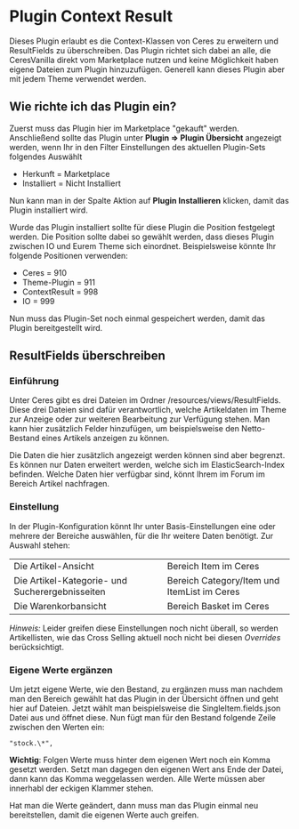 # Plugin Context Result

Dieses Plugin erlaubt es die Context-Klassen von Ceres zu erweitern und ResultFields zu überschreiben. Das Plugin richtet sich dabei an alle, die CeresVanilla direkt vom Marketplace nutzen und keine Möglichkeit haben eigene Dateien zum Plugin hinzuzufügen. Generell kann dieses Plugin aber mit jedem Theme verwendet werden.

## Wie richte ich das Plugin ein?
Zuerst muss das Plugin hier im Marketplace "gekauft" werden. Anschließend sollte das Plugin unter **Plugin => Plugin Übersicht** angezeigt werden, wenn Ihr in den Filter Einstellungen des aktuellen Plugin-Sets folgendes Auswählt
- Herkunft = Marketplace
- Installiert = Nicht Installiert

Nun kann man in der Spalte Aktion auf **Plugin Installieren** klicken, damit das Plugin installiert wird.

Wurde das Plugin installiert sollte für diese Plugin die Position festgelegt werden. Die Position sollte dabei so gewählt werden, dass dieses Plugin zwischen IO und Eurem Theme sich einordnet. Beispielsweise könnte Ihr folgende Positionen verwenden:

- Ceres = 910
- Theme-Plugin = 911
- ContextResult = 998
- IO = 999

Nun muss das Plugin-Set noch einmal gespeichert werden, damit das Plugin bereitgestellt wird.

## ResultFields überschreiben
### Einführung
Unter Ceres gibt es drei Dateien im Ordner /resources/views/ResultFields. Diese drei Dateien sind dafür verantwortlich, welche Artikeldaten im Theme zur Anzeige oder zur weiteren Bearbeitung zur Verfügung stehen. Man kann hier zusätzlich Felder hinzufügen, um beispielsweise den Netto-Bestand eines Artikels anzeigen zu können.

Die Daten die hier zusätzlich angezeigt werden können sind aber begrenzt. Es können nur Daten erweitert werden, welche sich im ElasticSearch-Index befinden. Welche Daten hier verfügbar sind, könnt Ihrem im Forum im Bereich Artikel nachfragen.

### Einstellung
In der Plugin-Konfiguration könnt Ihr unter Basis-Einstellungen eine oder mehrere der Bereiche auswählen, für die Ihr weitere Daten benötigt. Zur Auswahl stehen:

<table>
<tr>
<td>Die Artikel-Ansicht</td>
<td>Bereich Item im Ceres</td>
</tr>
<tr>
<td>Die Artikel-Kategorie- und Sucherergebnisseiten</td>
<td>Bereich Category/Item und ItemList im Ceres</td>
</tr>
<tr>
<td>Die Warenkorbansicht</td>
<td>Bereich Basket im Ceres</td>
</tr>
</table>

_Hinweis:_
Leider greifen diese Einstellungen noch nicht überall, so werden Artikellisten, wie das Cross Selling aktuell noch nicht bei diesen _Overrides_ berücksichtigt.

### Eigene Werte ergänzen
Um jetzt eigene Werte, wie den Bestand, zu ergänzen muss man nachdem man den Bereich gewählt hat das Plugin in der Übersicht öffnen und geht hier auf Dateien. Jetzt wählt man beispielsweise die SingleItem.fields.json Datei aus und öffnet diese. Nun fügt man für den Bestand folgende Zeile zwischen den Werten ein:

    "stock.\*",

**Wichtig**: Folgen Werte muss hinter dem eigenen Wert noch ein Komma gesetzt werden. Setzt man dagegen den eigenen Wert ans Ende der Datei, dann kann das Komma weggelassen werden. Alle Werte müssen aber innerhabl der eckigen Klammer stehen.

Hat man die Werte geändert, dann muss man das Plugin einmal neu bereitstellen, damit die eigenen Werte auch greifen.
